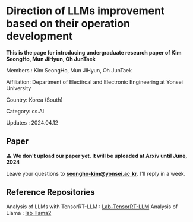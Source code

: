 # Direction of LLMs improvement based on their operation development
**This is the page for introducing undergraduate research paper of Kim SeongHo, Mun JiHyun, Oh JunTaek**

Members : Kim SeongHo, Mun JiHyun, Oh JunTaek

Affiliation: Department of Electircal and Electronic Engineering at Yonsei University

Country: Korea (South)

Category: cs.AI

Updates : 2024.04.12

## Paper
⚠️ **We don't upload our paper yet. It will be uploaded at Arxiv until June, 2024**

Leave your questions to **seongho-kim@yonsei.ac.kr**. I'll reply in a week.

## Reference Repositories
Analysis of LLMs with TensorRT-LLM : [Lab-TensorRT-LLM](https://github.com/seongho-git/Lab-TensorRT-LLM.git)
Analysis of Llama : [lab_llama2](https://github.com/seongho-git/lab_llama2)
